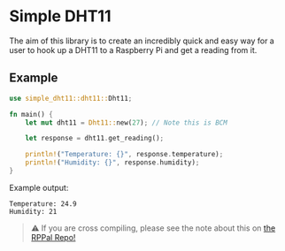 # Simple DHT11

The aim of this library is to create an incredibly quick and easy way for a user to hook up a DHT11 to a Raspberry Pi and get a reading from it.

## Example

```rust
use simple_dht11::dht11::Dht11;

fn main() {
    let mut dht11 = Dht11::new(27); // Note this is BCM

    let response = dht11.get_reading();

    println!("Temperature: {}", response.temperature);
    println!("Humidity: {}", response.humidity);
}
```

Example output:

```
Temperature: 24.9
Humidity: 21
```

> ⚠️ If you are cross compiling, please see the note about this on [the RPPal Repo!](https://github.com/golemparts/rppal#cross-compilation)